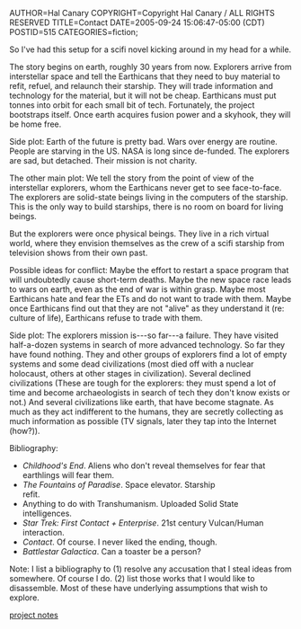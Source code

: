 AUTHOR=Hal Canary
COPYRIGHT=Copyright Hal Canary / ALL RIGHTS RESERVED
TITLE=Contact
DATE=2005-09-24 15:06:47-05:00 (CDT)
POSTID=515
CATEGORIES=fiction;

So I've had this setup for a scifi novel kicking around in my head for a while.

The story begins on earth, roughly 30 years from now. Explorers arrive from interstellar space and tell the Earthicans that they need to buy material to refit, refuel, and relaunch their starship. They will trade information and technology for the material, but it will not be cheap. Earthicans must put tonnes into orbit for each small bit of tech. Fortunately, the project bootstraps itself. Once earth acquires fusion power and a skyhook, they will be home free.

Side plot: Earth of the future is pretty bad. Wars over energy are routine. People are starving in the US. NASA is long since de-funded. The explorers are sad, but detached. Their mission is not charity.

The other main plot: We tell the story from the point of view of the interstellar explorers, whom the Earthicans never get to see face-to-face. The explorers are solid-state beings living in the computers of the starship. This is the only way to build starships, there is no room on board for living beings.

But the explorers were once physical beings. They live in a rich virtual world, where they envision themselves as the crew of a scifi starship from television shows from their own past.

Possible ideas for conflict: Maybe the effort to restart a space program that will undoubtedly cause short-term deaths. Maybe the new space race leads to wars on earth, even as the end of war is within grasp. Maybe most Earthicans hate and fear the ETs and do not want to trade with them. Maybe once Earthicans find out that they are not "alive" as they understand it (re: culture of life), Earthicans refuse to trade with them.

Side plot: The explorers mission is---so far---a failure. They have visited half-a-dozen systems in search of more advanced technology. So far they have found nothing. They and other groups of explorers find a lot of empty systems and some dead civilizations (most died off with a nuclear holocaust, others at other stages in civilization). Several declined civilizations (These are tough for the explorers: they must spend a lot of time and become archaeologists in search of tech they don't know exists or not.) And several civilizations like earth, that have become stagnate. As much as they act indifferent to the humans, they are secretly collecting as much information as possible (TV signals, later they tap into the Internet (how?)).

Bibliography:

*   _Childhood's End_. Aliens who don't reveal themselves for fear that earthlings will fear them.
*   _The Fountains of Paradise_. Space elevator. Starship  
    refit.
*   Anything to do with Transhumanism. Uploaded Solid State  
    intelligences.
*   _Star Trek: First Contact + Enterprise_. 21st century Vulcan/Human  
    interaction.
*   _Contact_. Of course. I never liked the ending, though.
*   _Battlestar Galactica_. Can a toaster be a person?

Note: I list a bibliography to (1) resolve any accusation that I steal ideas from somewhere. Of course I do. (2) list those works that I would like to disassemble. Most of these have underlying assumptions that wish to explore.

[project notes](/p/contact-novel)
